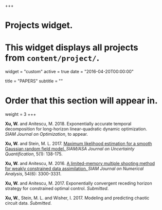 +++
# Projects widget.
# This widget displays all projects from `content/project/`.
widget = "custom"
active = true
date = "2016-04-20T00:00:00"

title = "PAPERS"
subtitle = ""

# Order that this section will appear in.
weight = 3
+++

**Xu, W.** and Anitescu, M. 2018. Exponentially accurate temporal decomposition for long-horizon linear-quadratic dynamic optimization. *SIAM Journal on Optimization*, to appear.

**Xu, W.** and Stein, M. L. 2017. <a href="/files/MLE.pdf" target="_blank" style="color:lightnavy"> Maximum likelihood estimation for a smooth Gaussian random field model. </a> *SIAM/ASA Journal on Uncertainty Quantification*, 5(1): 138-175.

**Xu, W.** and Anitescu, M. 2016. <a href="/files/MSCN.pdf" target="_blank" style="color:lightnavy"> A limited-memory multiple shooting method for weakly constrained data assimilation. </a> *SIAM Journal on Numerical Analysis*, 54(6): 3300-3331.

**Xu, W.** and Anitescu, M. 2017. Exponentially convergent receding horizon strategy for constrained optimal control. *Submitted*.

**Xu, W.**, Stein, M. L. and Wisher, I. 2017. Modeling and predicting chaotic circuit data. *Submitted*.















